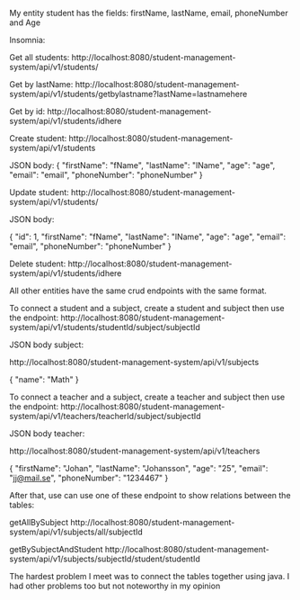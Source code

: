 My entity student has the fields:
firstName, lastName, email, phoneNumber and Age

Insomnia: 

Get all students: http://localhost:8080/student-management-system/api/v1/students/

Get by lastName: http://localhost:8080/student-management-system/api/v1/students/getbylastname?lastName=lastnamehere

Get by id: http://localhost:8080/student-management-system/api/v1/students/idhere

Create student: http://localhost:8080/student-management-system/api/v1/students

JSON body:
{
"firstName": "fName",
"lastName": "lName",
"age": "age",
"email": "email",
"phoneNumber": "phoneNumber"
}

Update student: http://localhost:8080/student-management-system/api/v1/students/

JSON body:

{
"id": 1,
"firstName": "fName",
"lastName": "lName",
"age": "age",
"email": "email",
"phoneNumber": "phoneNumber"
}

Delete student: http://localhost:8080/student-management-system/api/v1/students/idhere

All other entities have the same crud endpoints with the same format. 

To connect a student and a subject, create a student and subject then use the endpoint:
http://localhost:8080/student-management-system/api/v1/students/studentId/subject/subjectId

JSON body subject: 

http://localhost:8080/student-management-system/api/v1/subjects

{
"name": "Math"
}

To connect a teacher and a subject, create a teacher and subject then use the endpoint:
http://localhost:8080/student-management-system/api/v1/teachers/teacherId/subject/subjectId

JSON body teacher:

http://localhost:8080/student-management-system/api/v1/teachers

{
"firstName": "Johan",
"lastName": "Johansson",
"age": "25",
"email": "jj@mail.se",
"phoneNumber": "1234467"
}

After that, use can use one of these endpoint to show relations between the tables:

getAllBySubject
http://localhost:8080/student-management-system/api/v1/subjects/all/subjectId

getBySubjectAndStudent
http://localhost:8080/student-management-system/api/v1/subjects/subjectId/student/studentId

The hardest problem I meet was to connect the tables together using java. I had other problems too but not noteworthy in my opinion 


